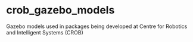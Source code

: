 crob_gazebo_models
==================

Gazebo models used in packages being developed at Centre for Robotics and Intelligent Systems (CROB)
